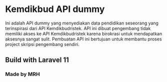 # Kemdikbud API dummy

Ini adalah API dummy yang menyediakan data pendidikan seseorang yang terinspirasi dari API Kemdikbudristek. API ini dibuat pengembang tidak memiliki akses ke API Kemdikbudristek karena birokrasi untuk mendapatkan aksesnya sangat sulit. Pembuatan API ini bertujuan untuk membantu proses project skripsi pengembang sendiri.

## Build with Laravel 11

### Made by MRH
